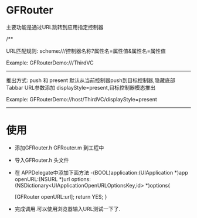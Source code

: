 # GFRouter

主要功能是通过URL跳转到应用指定控制器

/**
 
 URL匹配规则:  scheme:///控制器名称?属性名=属性值&属性名=属性值
 
 Example:
 GFRouterDemo:///ThirdVC
 
 ------------------------------------------------------------
 
 推出方式: push 和 present
 默认从当前控制器push到目标控制器,隐藏底部Tabbar
 URL参数添加 displayStyle=present,目标控制器模态推出
 
 Example:
 GFRouterDemo://host/ThirdVC/displayStyle=present
 
 ------------------------------------------------------------
 
 
 # 使用

 - 添加GFRouter.h GFRouter.m 到工程中
 - 导入GFRouter.h 头文件
 - 在 APPDelegate中添加下面方法
   -(BOOL)application:(UIApplication *)app openURL:(NSURL *)url options:(NSDictionary<UIApplicationOpenURLOptionsKey,id> *)options{
    
    [GFRouter openURL:url];
      return YES;
   }
 - 完成调用.可以使用浏览器输入URL测试一下了.


